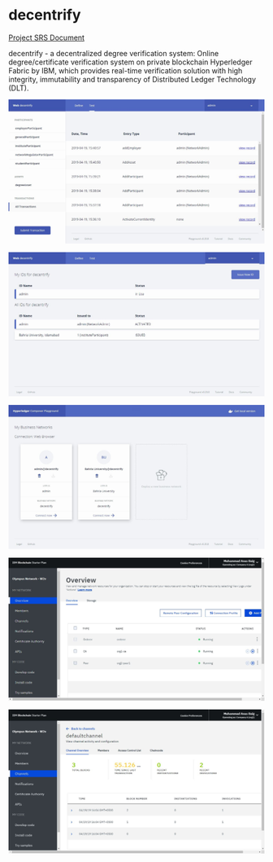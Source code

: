 # decentrify

[Project SRS Document](https://1drv.ms/b/s!AuX6hGa70b74gbQP-MjpD16GzQBjBw?e=Aq2Na1)

decentrify - a decentralized degree verification system: 
Online degree/certificate verification system on private blockchain Hyperledger Fabric by IBM, which provides real-time verification solution with high integrity, immutability and transparency of Distributed Ledger Technology (DLT).

<kbd><img src="images/img12.JPG" /></kbd>

<kbd><img src="images/img13.JPG" /></kbd>

<kbd><img src="images/img14.JPG" /></kbd>

<kbd><img src="images/img15.JPG" /></kbd>

<kbd><img src="images/img16.JPG" /></kbd>


